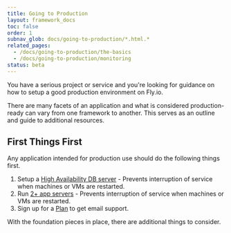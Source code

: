 ```yaml
---
title: Going to Production
layout: framework_docs
toc: false
order: 1
subnav_glob: docs/going-to-production/*.html.*
related_pages:
  - /docs/going-to-production/the-basics
  - /docs/going-to-production/monitoring
status: beta
---
```


You have a serious project or service and you're looking for guidance on how to
setup a good production environment on Fly.io.

There are many facets of an application and what is considered production-ready
can vary from one framework to another. This serves as an outline and guide to
additional resources.

## First Things First

Any application intended for production use should do the following things first.

1. Setup a [High Availability DB server](/docs/postgres/advanced-guides/high-availability-and-global-replication/) - Prevents interruption of service when machines or VMs are restarted.
2. Run [2+ app servers](/docs/apps/scale-count/) - Prevents interruption of service when machines or VMs are restarted.
3. Sign up for a [Plan](/plans) to get email support.

With the foundation pieces in place, there are additional things to consider.
